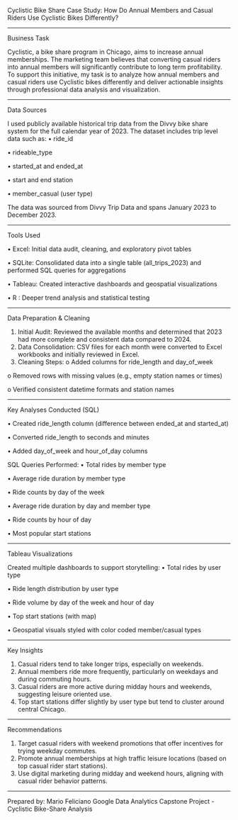 Cyclistic Bike Share Case Study: How Do Annual Members and Casual Riders Use Cyclistic Bikes Differently?
________________________________________
Business Task

Cyclistic, a bike share program in Chicago, aims to increase annual memberships. The marketing team believes that converting casual riders into annual members will significantly contribute to long term profitability. To support this initiative, my task is to analyze how annual members and casual riders use Cyclistic bikes differently and deliver actionable insights through professional data analysis and visualization.
________________________________________
Data Sources

I used publicly available historical trip data from the Divvy bike share system for the full calendar year of 2023. The dataset includes trip level data such as:
•	ride_id

•	rideable_type

•	started_at and ended_at

•	start and end station

•	member_casual (user type)

The data was sourced from Divvy Trip Data and spans January 2023 to December 2023.
________________________________________
Tools Used

•	Excel: Initial data audit, cleaning, and exploratory pivot tables

•	SQLite: Consolidated data into a single table (all_trips_2023) and performed SQL queries for aggregations

•	Tableau: Created interactive dashboards and geospatial visualizations

•	R : Deeper trend analysis and statistical testing

________________________________________
Data Preparation & Cleaning

1.	Initial Audit: Reviewed the available months and determined that 2023 had more complete and consistent data compared to 2024.
2.	Data Consolidation: CSV files for each month were converted to Excel workbooks and initially reviewed in Excel.
3.	Cleaning Steps:
o	Added columns for ride_length and day_of_week

o	Removed rows with missing values (e.g., empty station names or times)

o	Verified consistent datetime formats and station names
________________________________________
Key Analyses Conducted (SQL)

•	Created ride_length column (difference between ended_at and started_at)

•	Converted ride_length to seconds and minutes

•	Added day_of_week and hour_of_day columns

SQL Queries Performed:
•	Total rides by member type

•	Average ride duration by member type

•	Ride counts by day of the week

•	Average ride duration by day and member type

•	Ride counts by hour of day

•	Most popular start stations 
________________________________________
Tableau Visualizations

Created multiple dashboards to support storytelling:
•	Total rides by user type

•	Ride length distribution by user type

•	Ride volume by day of the week and hour of day

•	Top start stations (with map)

•	Geospatial visuals styled with color coded member/casual types

________________________________________
Key Insights

1.	Casual riders tend to take longer trips, especially on weekends.
2.	Annual members ride more frequently, particularly on weekdays and during commuting hours.
3.	Casual riders are more active during midday hours and weekends, suggesting leisure oriented use.
4.	Top start stations differ slightly by user type but tend to cluster around central Chicago.
________________________________________
Recommendations 

1.	Target casual riders with weekend promotions that offer incentives for trying weekday commutes.
2.	Promote annual memberships at high traffic leisure locations (based on top casual rider start stations).
3.	Use digital marketing during midday and weekend hours, aligning with casual rider behavior patterns.
________________________________________
Prepared by: Mario Feliciano Google Data Analytics Capstone Project - Cyclistic Bike-Share Analysis

